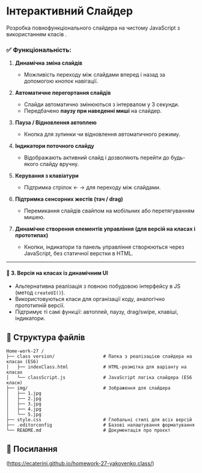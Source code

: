 # Інтерактивний Слайдер

Розробка повнофункціонального слайдера на чистому JavaScript з використанням класів .

### ✅ Функціональність:

1. **Динамічна зміна слайдів**

   - Можливість переходу між слайдами вперед і назад за допомогою кнопок навігації.

2. **Автоматичне перегортання слайдів**

   - Слайди автоматично змінюються з інтервалом у 3 секунди.
   - Передбачено **паузу при наведенні миші** на слайдер.

3. **Пауза / Відновлення автоплею**

   - Кнопка для зупинки чи відновлення автоматичного режиму.

4. **Індикатори поточного слайду**

   - Відображають активний слайд і дозволяють перейти до будь-якого слайду вручну.

5. **Керування з клавіатури**

   - Підтримка стрілок ← → для переходу між слайдами.

6. **Підтримка сенсорних жестів (тач / drag)**

   - Перемикання слайдів свайпом на мобільних або перетягуванням мишею.

7. **Динамічне створення елементів управління (для версій на класах і прототипах)**
   - Кнопки, індикатори та панель управління створюються через JavaScript, без статичної верстки в HTML.

---

#### 🔸 3. Версія на класах із динамічним UI

- Альтернативна реалізація з повною побудовою інтерфейсу в JS (метод `createUI()`).
- Використовуються класи для організації коду, аналогічно прототипній версії.
- Підтримує ті самі функції: автоплей, паузу, drag/swipe, клавіші, індикатори.

## 📁 Структура файлів

```
Home-work-27 /
├── class version/                  # Папка з реалізацією слайдера на класах (ES6)
│   ├── indexClass.html             # HTML-розмітка для варіанту на класах
│   └── classScript.js              # JavaScript логіка слайдера (ES6 класи)
├── img/                            # Зображення для слайдера
│   ├── 1.jpg
│   ├── 2.jpg
│   ├── 3.jpg
│   ├── 4.jpg
│   └── 5.jpg
├── style.css                       # Глобальні стилі для всіх версій
├── .editorconfig                   # Базові налаштування форматування
└── README.md                       # Документація про проєкт
```

## 🔗 Посилання

(https://ecaterini.github.io/homework-27-yakovenko.class/)
